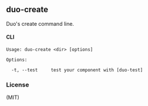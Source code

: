 
## duo-create

  Duo's create command line.

#### CLI

    Usage: duo-create <dir> [options]

    Options:

      -t, --test     test your component with [duo-test]


### License

  (MIT)
